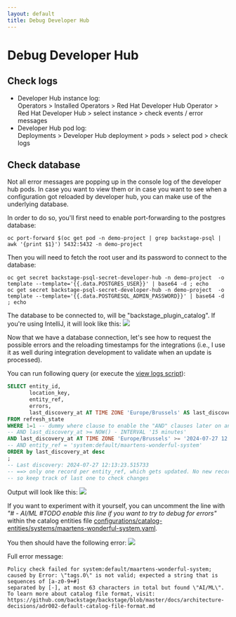 ```yaml
---
layout: default
title: Debug Developer Hub
---
```


# Debug Developer Hub

## Check logs
* Developer Hub instance log:  
Operators > Installed Operators > Red Hat Developer Hub Operator > Red Hat Developer Hub > select instance > check events / error messages
* Developer Hub pod log:  
Deployments > Developer Hub deployment > pods > select pod > check logs

## Check database

Not all error messages are popping up in the console log of the developer hub pods. In case you want to
view them or in case you want to see when a configuration got reloaded by developer hub, you can make use
of the underlying database.

In order to do so, you'll first need to enable port-forwarding to the postgres database:
```shell
oc port-forward $(oc get pod -n demo-project | grep backstage-psql | awk '{print $1}') 5432:5432 -n demo-project
```

Then you will need to fetch the root user and its password to connect to the database:
```shell
oc get secret backstage-psql-secret-developer-hub -n demo-project  -o template --template='{{.data.POSTGRES_USER}}' | base64 -d ; echo
oc get secret backstage-psql-secret-developer-hub -n demo-project  -o template --template='{{.data.POSTGRESQL_ADMIN_PASSWORD}}' | base64 -d ; echo
```

The database to be connected to, will be "backstage_plugin_catalog". If you're using IntelliJ,
it will look like this:
<img src="https://raw.githubusercontent.com/maarten-vandeperre/developer-hub-documentation/argo/images/dev-hub-postgres-creation.png">

Now that we have a database connection, let's see how to request the possible errors and the
reloading timestamps for the integrations (i.e., I use it as well during integration development to
validate when an update is processed).

You can run following query (or execute the [view logs script](sql/view_errors.sql)):
```sql
SELECT entity_id,
       location_key,
       entity_ref,
       errors,
       last_discovery_at AT TIME ZONE 'Europe/Brussels' AS last_discovery_at
FROM refresh_state
WHERE 1=1 -- dummy where clause to enable the "AND" clauses later on and play with commenting them out
-- AND last_discovery_at >= NOW() - INTERVAL '15 minutes'
AND last_discovery_at AT TIME ZONE 'Europe/Brussels' >= '2024-07-27 12:19:28.943856'
-- AND entity_ref = 'system:default/maartens-wonderful-system'
ORDER by last_discovery_at desc
;
-- Last discovery: 2024-07-27 12:13:23.515733
-- ==> only one record per entity_ref, which gets updated. No new record after an update,
-- so keep track of last one to check changes
```

Output will look like this:
![](images/dev-hub-postgres-follow-up.png "")

If you want to experiment with it yourself, you can uncomment the line with _"#    - AI/ML #TODO enable this line if you want to try to debug for errors"_
within the catalog entities file [configurations/catalog-entities/systems/maartens-wonderful-system.yaml](configurations/catalog-entities/systems/maartens-wonderful-system.yaml).

You then should have the following error:
![](images/dev-hub-postgres-debug-errors.png "")

Full error message:

```text
Policy check failed for system:default/maartens-wonderful-system; 
caused by Error: \"tags.0\" is not valid; expected a string that is sequences of [a-z0-9+#] 
separated by [-], at most 63 characters in total but found \"AI/ML\". 
To learn more about catalog file format, visit: https://github.com/backstage/backstage/blob/master/docs/architecture-decisions/adr002-default-catalog-file-format.md
```